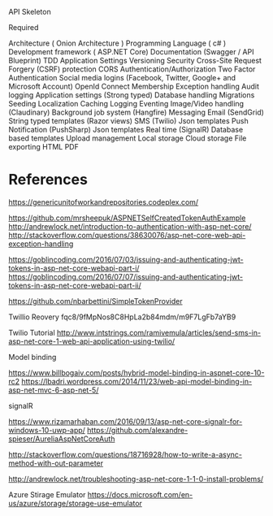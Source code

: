 ﻿
API Skeleton 
 
Required
 
Architecture ( Onion Architecture )
Programming Language ( c# )
Development framework ( ASP.NET Core)
Documentation (Swagger / API Blueprint)
TDD
Application Settings
Versioning
Security
Cross-Site Request Forgery (CSRF) protection
CORS
Authentication/Authorization
Two Factor Authentication
Social media logins (Facebook, Twitter, Google+ and Microsoft Account)
 OpenId Connect
Membership
Exception handling
Audit logging
Application settings (Strong typed)
Database handling
Migrations
Seeding
Localization
Caching
Logging
Eventing
Image/Video handling (Claudinary)
Background job system (Hangfire)
Messaging
Email (SendGrid)
String typed templates (Razor views)
SMS (Twilio)
Json templates
Push Notification (PushSharp)
Json templates
Real time (SignalR)
Database based templates
Upload management
Local storage
Cloud storage
File exporting
HTML
PDF


References
==============================================================
https://genericunitofworkandrepositories.codeplex.com/

https://github.com/mrsheepuk/ASPNETSelfCreatedTokenAuthExample
http://andrewlock.net/introduction-to-authentication-with-asp-net-core/
http://stackoverflow.com/questions/38630076/asp-net-core-web-api-exception-handling

https://goblincoding.com/2016/07/03/issuing-and-authenticating-jwt-tokens-in-asp-net-core-webapi-part-i/
https://goblincoding.com/2016/07/07/issuing-and-authenticating-jwt-tokens-in-asp-net-core-webapi-part-ii/

https://github.com/nbarbettini/SimpleTokenProvider

Twillio Reovery
fqc8/9fMpNos8C8HpLa2b84mdm/m9F7LgFb7aYB9

Twilio Tutorial
http://www.intstrings.com/ramivemula/articles/send-sms-in-asp-net-core-1-web-api-application-using-twilio/


Model binding

https://www.billbogaiv.com/posts/hybrid-model-binding-in-aspnet-core-10-rc2
https://lbadri.wordpress.com/2014/11/23/web-api-model-binding-in-asp-net-mvc-6-asp-net-5/


signalR

https://www.rizamarhaban.com/2016/09/13/asp-net-core-signalr-for-windows-10-uwp-app/
https://github.com/alexandre-spieser/AureliaAspNetCoreAuth


http://stackoverflow.com/questions/18716928/how-to-write-a-async-method-with-out-parameter


http://andrewlock.net/troubleshooting-asp-net-core-1-1-0-install-problems/

Azure Stirage Emulator
https://docs.microsoft.com/en-us/azure/storage/storage-use-emulator